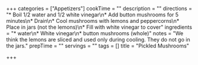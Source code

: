 +++
categories = ["Appetizers"]
cookTime = ""
description = ""
directions = "* Boil 1/2 water and 1/2 white vinegar\n* Add button mushrooms for 5 minutes\n* Drain\n* Cool mushrooms with lemons and peppercorns\n* Place in jars (not the lemons)\n* Fill with white vinegar to cover"
ingredients = "* water\n* White vinegar\n* button mushrooms (whole)"
notes = "We think the lemons are sliced and used only during cooling. They do not go in the jars."
prepTime = ""
servings = ""
tags = []
title = "Pickled Mushrooms"

+++

